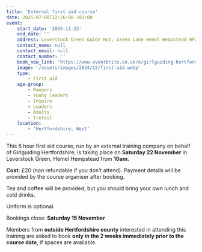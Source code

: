 ```yaml
---
title: 'External first aid course'
date: 2025-07-08T22:26:00 +01:00
event:
    start_date: '2025-11-22'
    end_date: ''
    address: Leverstock Green Guide Hut, Green Lane Hemel Hempstead HP2 4SA
    contact_name: null
    contact_email: null
    contact_number: ''
    book_now_link: 'https://www.eventbrite.co.uk/e/girlguiding-hertfordshire-external-first-aid-course-tickets-1468947945849'
    image: '/assets/images/2024/12/first-aid.webp'
    type:
        - First aid
    age-group:
        - Rangers
        - Young leaders
        - Inspire
        - Leaders
        - Adults
        - Trefoil
    location:
        - 'Hertfordshire, West'
---
```

This 6 hour first aid course, run by an external training company on behalf of Girlguiding Hertfordshire, is taking place on **Saturday 22 November** in Leverstock Green, Hemel Hempstead from **10am.**

**Cost:** £20 (non refundable if you don’t attend). Payment details will be provided by the course organiser after booking.

Tea and coffee will be provided, but you should bring your own lunch and cold drinks.

Uniform is optional.

Bookings close: **Saturday 15 November**

Members from **outside Hertfordshire county** interested in attending this training are asked to book **only in the 2 weeks immediately prior to the course date**, if spaces are available.
